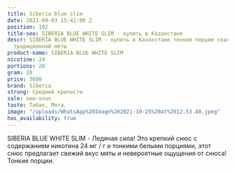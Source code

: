 ```yaml
---
title: Siberia blue slim
date: 2021-09-03 15:42:00 Z
position: 102
title-seo: SIBERIA BLUE WHITE SLIM - купить в Казахстане
descr: SIBERIA BLUE WHITE SLIM - купить в Казахстане тонкие порции скандинавский вкус
  традиционной мяты
product-name: SIBERIA BLUE WHITE SLIM
nicotine: 24
portions: 20
gram: 20
price: 3600
brand: Siberia
strong: Средней крепости
sale: new-snus
taste: Табак, Мята.
image: "/uploads/WhatsApp%20Image%202021-10-25%20at%2012.53.40.jpeg"
has_availability: true
---
```


SIBERIA BLUE WHITE SLIM - Ледяная сила! Это крепкий снюс с содержанием никотина 24 мг / г и тонкими белыми порциями, этот снюс предлагает свежий вкус мяты и невероятные ощущения от снюса!
Тонкие порции.
